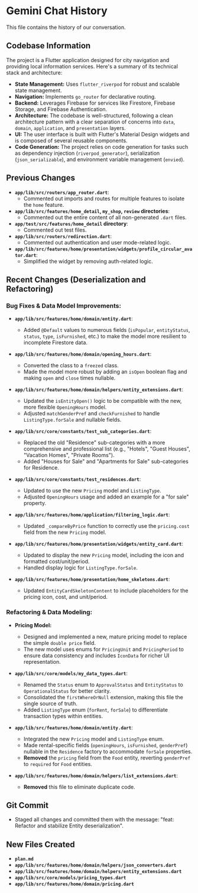 # Gemini Chat History

This file contains the history of our conversation.

## Codebase Information

The project is a Flutter application designed for city navigation and providing local information services. Here's a summary of its technical stack and architecture:

- **State Management:** Uses `flutter_riverpod` for robust and scalable state management.
- **Navigation:** Implements `go_router` for declarative routing.
- **Backend:** Leverages Firebase for services like Firestore, Firebase Storage, and Firebase Authentication.
- **Architecture:** The codebase is well-structured, following a clean architecture pattern with a clear separation of concerns into `data`, `domain`, `application`, and `presentation` layers.
- **UI:** The user interface is built with Flutter's Material Design widgets and is composed of several reusable components.
- **Code Generation:** The project relies on code generation for tasks such as dependency injection (`riverpod_generator`), serialization (`json_serializable`), and environment variable management (`envied`).

## Previous Changes

- **`app/lib/src/routers/app_router.dart`**:
    - Commented out imports and routes for multiple features to isolate the `home` feature.
- **`app/lib/src/features/home_detail`, `my_shop`, `review` directories**:
    - Commented out the entire content of all non-generated `.dart` files.
- **`app/test/src/features/home_detail` directory**:
    - Commented out test files.
- **`app/lib/src/routers/redirection.dart`**:
    - Commented out authentication and user mode-related logic.
- **`app/lib/src/features/home/presentation/widgets/profile_circular_avator.dart`**:
    - Simplified the widget by removing auth-related logic.

## Recent Changes (Deserialization and Refactoring)

### Bug Fixes & Data Model Improvements:

- **`app/lib/src/features/home/domain/entity.dart`**:
    - Added `@Default` values to numerous fields (`isPopular`, `entityStatus`, `status`, `type`, `isFurnished`, etc.) to make the model more resilient to incomplete Firestore data.

- **`app/lib/src/features/home/domain/opening_hours.dart`**:
    - Converted the class to a `freezed` class.
    - Made the model more robust by adding an `isOpen` boolean flag and making `open` and `close` times nullable.

- **`app/lib/src/features/home/domain/helpers/entity_extensions.dart`**:
    - Updated the `isEntityOpen()` logic to be compatible with the new, more flexible `OpeningHours` model.
    - Adjusted `matchGenderPref` and `checkFurnished` to handle `ListingType.forSale` and nullable fields.

- **`app/lib/src/core/constants/test_sub_categories.dart`**:
    - Replaced the old "Residence" sub-categories with a more comprehensive and professional list (e.g., "Hotels", "Guest Houses", "Vacation Homes", "Private Rooms").
    - Added "Houses for Sale" and "Apartments for Sale" sub-categories for Residence.

- **`app/lib/src/core/constants/test_residences.dart`**:
    - Updated to use the new `Pricing` model and `ListingType`.
    - Adjusted `OpeningHours` usage and added an example for a "for sale" property.

- **`app/lib/src/features/home/application/filtering_logic.dart`**:
    - Updated `_compareByPrice` function to correctly use the `pricing.cost` field from the new `Pricing` model.

- **`app/lib/src/features/home/presentation/widgets/entity_card.dart`**:
    - Updated to display the new `Pricing` model, including the icon and formatted cost/unit/period.
    - Handled display logic for `ListingType.forSale`.

- **`app/lib/src/features/home/presentation/home_skeletons.dart`**:
    - Updated `EntityCardSkeletonContent` to include placeholders for the pricing icon, cost, and unit/period.

### Refactoring & Data Modeling:

- **Pricing Model:**
    - Designed and implemented a new, mature pricing model to replace the simple `double price` field.
    - The new model uses enums for `PricingUnit` and `PricingPeriod` to ensure data consistency and includes `IconData` for richer UI representation.

- **`app/lib/src/core/models/my_data_types.dart`**:
    - Renamed the `Status` enum to `ApprovalStatus` and `EntityStatus` to `OperationalStatus` for better clarity.
    - Consolidated the `firstWhereOrNull` extension, making this file the single source of truth.
    - Added `ListingType` enum (`forRent`, `forSale`) to differentiate transaction types within entities.

- **`app/lib/src/features/home/domain/entity.dart`**:
    - Integrated the new `Pricing` model and `ListingType` enum.
    - Made rental-specific fields (`openingHours`, `isFurnished`, `genderPref`) nullable in the `Residence` factory to accommodate `forSale` properties.
    - **Removed** the `pricing` field from the `Food` entity, reverting `genderPref` to `required` for `Food` entities.

- **`app/lib/src/features/home/domain/helpers/list_extensions.dart`**:
    - **Removed** this file to eliminate duplicate code.

## Git Commit
- Staged all changes and committed them with the message: "feat: Refactor and stabilize Entity deserialization".

## New Files Created

- **`plan.md`**
- **`app/lib/src/features/home/domain/helpers/json_converters.dart`**
- **`app/lib/src/features/home/domain/helpers/entity_extensions.dart`**
- **`app/lib/src/core/models/pricing_types.dart`**
- **`app/lib/src/features/home/domain/pricing.dart`**
